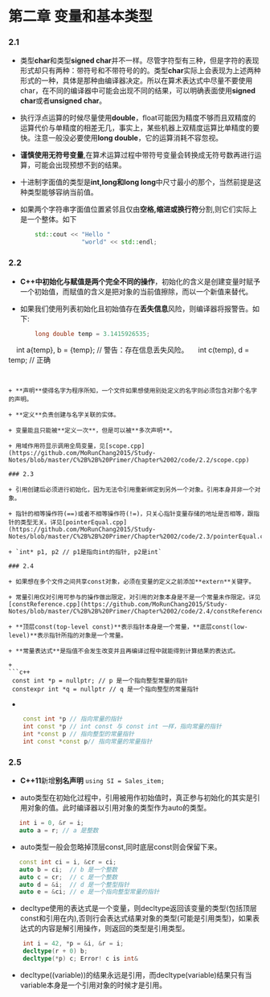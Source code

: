 # 第二章 变量和基本类型

### 2.1

+ 类型**char**和类型**signed char**并不一样。尽管字符型有三种，但是字符的表现形式却只有两种：带符号和不带符号的的。类型**char**实际上会表现为上述两种形式的一种，具体是那种由编译器决定。所以在算术表达式中尽量不要使用char，在不同的编译器中可能会出现不同的结果，可以明确表面使用**signed char**或者**unsigned char**。

+ 执行浮点运算的时候尽量使用**double**，float可能因为精度不够而且双精度的运算代价与单精度的相差无几，事实上，某些机器上双精度运算比单精度的要快。注意一般没必要使用**long double**，它的运算消耗不容忽视。

+ **谨慎使用无符号变量**,在算术运算过程中带符号变量会转换成无符号数再进行运算，可能会出现预想不到的结果。

+ 十进制字面值的类型是**int,long和long long**中尺寸最小的那个，当然前提是这种类型能够容纳当前值。

+ 如果两个字符串字面值位置紧邻且仅由**空格,缩进或换行符**分割,则它们实际上是一个整体。如下

  ```c++
      std::cout << "Hello "
                   "world" << std::endl;
  ```
  
### 2.2

+ **C++中初始化与赋值是两个完全不同的操作**，初始化的含义是创建变量时赋予一个初始值，而赋值的含义是把对象的当前值擦除，而以一个新值来替代。


+ 如果我们使用列表初始化且初始值存在**丢失信息**风险，则编译器将报警告。如下:

  ```c++
      long double temp = 3.1415926535;
      int a{temp}, b = {temp};  // 警告：存在信息丢失风险。
      int c(temp), d = temp;    // 正确
  ```
  

+ **声明**使得名字为程序所知，一个文件如果想使用别处定义的名字则必须包含对那个名字的声明。
 
+ **定义**负责创建与名字关联的实体。
 
+ 变量能且只能被**定义一次**，但是可以被**多次声明**。
 
+ 用域作用符显示调用全局变量，见[scope.cpp](https://github.com/MoRunChang2015/Study-Notes/blob/master/C%2B%2B%20Primer/Chapter%2002/code/2.2/scope.cpp)

### 2.3

+ 引用创建后必须进行初始化，因为无法令引用重新绑定到另外一个对象。引用本身并非一个对象。

+ 指针的相等操作符(==)或者不相等操作符(!=)，只关心指针变量存储的地址是否相等，跟指针的类型无关。详见[pointerEqual.cpp](https://github.com/MoRunChang2015/Study-Notes/blob/master/C%2B%2B%20Primer/Chapter%2002/code/2.3/pointerEqual.cpp)

+ `int* p1, p2 // p1是指向int的指针, p2是int`

### 2.4

+ 如果想在多个文件之间共享const对象，必须在变量的定义之前添加**extern**关键字。

+ 常量引用仅对引用可参与的操作做出限定，对引用的对象本身是不是一个常量未作限定。详见[constReference.cpp](https://github.com/MoRunChang2015/Study-Notes/blob/master/C%2B%2B%20Primer/Chapter%2002/code/2.4/constReference.cpp)

+ **顶层const(top-level const)**表示指针本身是一个常量，**底层const(low-level)**表示指针所指的对象是一个常量。

+ **常量表达式**是指值不会发生改变并且再编译过程中就能得到计算结果的表达式。

+ 
```c++
  const int *p = nullptr; // p 是一个指向整型常量的指针
  constexpr int *q = nullptr // q 是一个指向整型的常量指针
  ```

+
```c++
    const int *p // 指向常量的指针
    int const *p // int const 与 const int 一样，指向常量的指针
    int *const p // 指向整型的常量指针
    int const *const p// 指向常量的常量指针
```

  
### 2.5

+ **C++11**新增**别名声明**
  `using SI = Sales_item;`
  
+ auto类型在初始化过程中，引用被用作初始值时，真正参与初始化的其实是引用对象的值。此时编译器以引用对象的类型作为auto的类型。
```c++
   int i = 0, &r = i;
   auto a = r; // a 是整数
```

+ auto类型一般会忽略掉顶层const,同时底层const则会保留下来。
```c++
   const int ci = i, &cr = ci;
   auto b = ci;  // b 是一个整数
   auto c = cr;  // c 是一个整数
   auto d = &i;  // d 是一个整型指针
   auto e = &ci; // e 是一个指向整型常量的指针
```

+ decltype使用的表达式是一个变量，则decltype返回该变量的类型(包括顶层const和引用在内),否则行会表达式结果对象的类型(可能是引用类型)，如果表达式的内容是解引用操作，则返回的类型是引用类型。
```c++
    int i = 42, *p = &i, &r = i;
    decltype(r + 0) b;
    decltype(*p) c; Error! c is int&
```

+ decltype((variable))的结果永远是引用，而decltype(variable)结果只有当variable本身是一个引用对象的时候才是引用。
